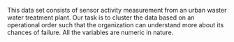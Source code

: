 This data set consists of sensor activity measurement from an urban waster water treatment plant. Our task is to cluster the data based on an operational order such that the organization can understand more about its chances of failure. All the variables are numeric in nature.
